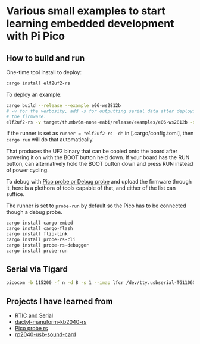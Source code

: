 # Various small examples to start learning embedded development with Pi Pico

## How to build and run

One-time tool install to deploy:

```sh
cargo install elf2uf2-rs
```

To deploy an example:

```sh
cargo build --release --example e06-ws2812b
# -v for the verbosity, add -s for outputting serial data after deploying
# the firmware.
elf2uf2-rs -v target/thumbv6m-none-eabi/release/examples/e06-ws2812b -d
```

If the runner is set as `runner = "elf2uf2-rs -d"` in [.cargo/config.toml],
then `cargo run` will do that automatically.

That produces the UF2 binary that can be copied onto the board
after powering it on with the BOOT button held down. If your board
has the RUN button, can alternatively hold the BOOT button down and
press RUN instead of power cycling.

To debug with [Pico probe or Debug probe](https://github.com/raspberrypi/picoprobe)
and upload the firmware through it, here is a plethora of tools capable of that, and
either of the list can suffice.

The runner is set to `probe-run` by default so the Pico has to be connected though
a debug probe.

```sh
cargo install cargo-embed
cargo install cargo-flash
cargo install flip-link
cargo install probe-rs-cli
cargo install probe-rs-debugger
cargo install probe-run
```

## Serial via Tigard

```sh
picocom -b 115200 -f n -d 8 -s 1 --imap lfcr /dev/tty.usbserial-TG11060e0 
```

## Projects I have learned from

* [RTIC and Serial](https://github.com/joaocarvalhoopen/Raspberry_Pi_Pico_in_Rust__Proj_Template_with_RTIC_USB-Serial_UF2)
* [dactyl-manuform-kb2040-rs](https://github.com/Nashenas88/dactyl-manuform-kb2040-rs/blob/main/src/main.rs#L80)
* [Pico probe rs](https://github.com/korken89/pico-probe/tree/master/src)
* [rp2040-usb-sound-card](https://github.com/mgottschlag/rp2040-usb-sound-card/blob/b8078b57361c1b08755e5ab5f9992c56457ec18b/src/main.rs#L188)
